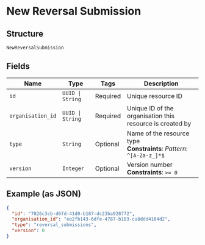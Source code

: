 
# New Reversal Submission

## Structure

`NewReversalSubmission`

## Fields

| Name | Type | Tags | Description |
|  --- | --- | --- | --- |
| `id` | `UUID \| String` | Required | Unique resource ID |
| `organisation_id` | `UUID \| String` | Required | Unique ID of the organisation this resource is created by |
| `type` | `String` | Optional | Name of the resource type<br>**Constraints**: *Pattern*: `^[A-Za-z_]*$` |
| `version` | `Integer` | Optional | Version number<br>**Constraints**: `>= 0` |

## Example (as JSON)

```json
{
  "id": "7826c3cb-d6fd-41d0-b187-dc23ba928772",
  "organisation_id": "ee2fb143-6dfe-4787-b183-ca8ddd4164d2",
  "type": "reversal_submissions",
  "version": 0
}
```

